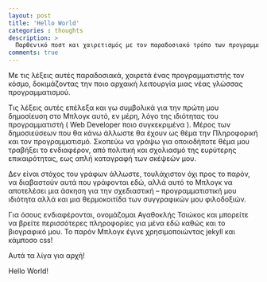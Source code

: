 ```yaml
---
layout: post
title: 'Hello World'
categories : thoughts
description: >
  Παρθενικό ποστ και χαιρετισμός με τον παραδοσιακό τρόπο των προγραμματιστών.
comments: true
---
```


Με τις λέξεις αυτές παραδοσιακά, χαιρετά ένας προγραμματιστής τον κόσμο, δοκιμάζοντας την ποιο αρχαική λειτουργία μιας νέας γλώσσας προγραμματισμού.

Τις λέξεις αυτές επέλεξα και γω συμβολικά για την πρώτη μου δημοσίευση στο Μπλογκ αυτό, εν μέρη, λόγο της ιδιότητας του προγραμματιστή ( Web Developer ποιο συγκεκριμένα ). Μέρος των δημοσιεύσεων που θα κάνω άλλωστε θα έχουν ως θέμα την Πληροφορική και τον προγραμματισμό. Σκοπεύω να γράψω για οποιοδήποτε θέμα μου τραβήξει το ενδιαφέρον, από πολιτική και σχολιασμό της ευρύτερης επικαιρότητας, εως απλή καταγραφή των σκέψεών μου.

Δεν είναι στόχος του γράφων άλλωστε, τουλάχιστον όχι προς το παρόν, να διαβαστούν αυτά που γράφονται εδώ, αλλά αυτό το Μπλογκ να αποτελέσει μια άσκηση για την σχεδιαστική – προγραμματιστική μου ιδιότητα αλλά και μια θερμοκοιτίδα των συγγραφικών μου φιλοδοξιών.

Για όσους ενδιαφέρονται, ονομάζομαι Αγαθοκλής Τσιώκος και μπορείτε να βρείτε περισσότερες πληροφορίες για μένα εδώ καθώς και το βιογραφικό μου. Το παρόν Μπλογκ έγινε χρησιμοποιώντας jekyll και κάμποσο css!

Αυτά τα λίγα για αρχή!

Hello World!